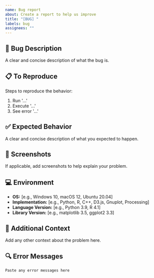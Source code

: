 ```yaml
---
name: Bug report
about: Create a report to help us improve
title: "[BUG] "
labels: bug
assignees: ""
---
```


## 🐛 Bug Description

A clear and concise description of what the bug is.

## 📋 To Reproduce

Steps to reproduce the behavior:

1. Run '...'
2. Execute '...'
3. See error '...'

## ✅ Expected Behavior

A clear and concise description of what you expected to happen.

## 📸 Screenshots

If applicable, add screenshots to help explain your problem.

## 💻 Environment

- **OS:** [e.g., Windows 10, macOS 12, Ubuntu 20.04]
- **Implementation:** [e.g., Python, R, C++, D3.js, Gnuplot, Processing]
- **Language Version:** [e.g., Python 3.9, R 4.1]
- **Library Version:** [e.g., matplotlib 3.5, ggplot2 3.3]

## 📝 Additional Context

Add any other context about the problem here.

## 🔍 Error Messages

```
Paste any error messages here
```
